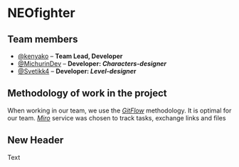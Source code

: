 # NEOfighter

## Team members
* [@kenyako](https://github.com/kenyako) – **Team Lead, Developer**
* [@MichurinDev](https://github.com/MichurinDev) – **Developer: *Characters-designer***
* [@Svetikk4](https://github.com/Svetikk4) – **Developer: *Level-designe*r**

## Methodology of work in the project
When working in our team, we use the [*GitFlow*](https://www.atlassian.com/git/tutorials/comparing-workflows/gitflow-workflow) methodology.
It is optimal for our team.
*[Miro](https://miro.com/)* service was chosen to track tasks, exchange links and files

## New Header
Text
